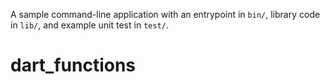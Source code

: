 A sample command-line application with an entrypoint in `bin/`, library code
in `lib/`, and example unit test in `test/`.
# dart_functions

